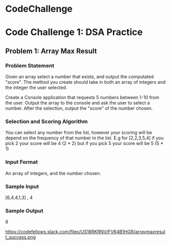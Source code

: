 # CodeChallenge

# Code Challenge 1: DSA Practice

## Problem 1: Array Max Result
### Problem Statement
Given an array select a number that exists, and output the computated "score". The method you create should take in both an array of integers and the integer the user selected.

Create a Console application that requests 5 numbers between 1-10 from the user. Output the array to the console and ask the user to select a number. After the selection, output the "score" of the number chosen.

### Selection and Scoring Algorithm
You can select any number from the list, however your scoring will be depend on the frequency of that number in the list. E.g for [2,2,3,5,4] if you pick 2 your score will be 4 (2 * 2) but if you pick 5 your score will be 5 (5 * 1)

### Input Format
An array of integers, and the number chosen.

### Sample Input
[6,4,4,1,3] , 4

### Sample Output
8

https://codefellows.slack.com/files/US18RKRNV/FV64B1HGR/arraymaxresult_success.png